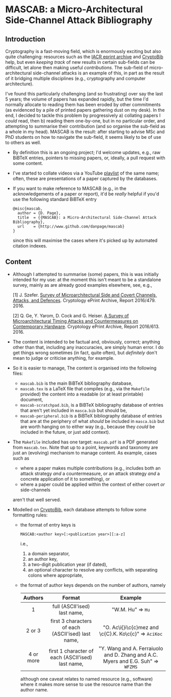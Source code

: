 # MASCAB: a Micro-Architectural Side-Channel Attack Bibliography

## Introduction

Cryptography is a fast-moving field, which is enormously exciting but also
quite challenging: resources such as the
[IACR eprint archive](http://eprint.iacr.org/)
and
[CryptoBib](http://cryptobib.di.ens.fr)
help, but even *keeping track* of new results in certain sub-fields can be 
difficult, let alone then making useful *contributions*.  The sub-field of 
micro-architectural side-channel attacks is an example of this, in part as
the result of it bridging multiple disciplines (e.g., cryptography and 
computer architecture).  

I've found this particularly challenging (and so frustrating) over say the 
last 5 years; the volume of papers has expanded rapidly, but the time I'd
normally allocate to reading them has been eroded by other commitments (as
evidenced by a pile of printed papers gathering dust on my desk).  In the
end, I decided to tackle this problem by progressively
a) collating papers I *could* read,
   then
b) reading them one-by-one, but in no particular order, and attempting to
   summarise their contribution (and so organise the sub-field as a whole
   in my head).
MASCAB is the result: after starting to advise MSc and PhD students on how
to navigate the sub-field, it seems likely to be of use to others as well.

- By definition this is an ongoing project; I'd welcome updates, e.g., raw 
  BiBTeX entries, pointers to missing papers, or, ideally, a pull request
  with some content.

- I've started to collate videos via a YouTube
  [playlist](http://www.youtube.com/playlist?list=PLcjiHk8Sl-KK1qY4JOzTDu095TscjcEVa)
  of the same name; often, these are presentations of a paper captured
  by the databases.

- If you want to make reference to 
  MASCAB
  (e.g., in the acknowledgements of a paper or report), it'd be *really*
  helpful if you'd use the following standard BiBTeX entry

  ```
  @misc{mascab,
    author = {D. Page},
    title  = {{MASCAB}: a Micro-Architectural Side-Channel Attack Bibliography},
    url    = {http://www.github.com/danpage/mascab}
  }
  ```

  since this will maximise the cases where it's picked up by automated
  citation indexes.

## Content

- Although I attempted to summarise (some) papers, this is was initially
  intended for my use: at the moment this isn't meant to be a standalone 
  survey, mainly as are already good examples elsewhere, see, e.g., 

  [1] J. Szefer.
      [Survey of Microarchitectural Side and Covert Channels, Attacks, and Defences](http://eprint.iacr.org/2016/479).
      Cryptology ePrint Archive, Report 2016/479. 2016.

  [2] Q. Ge, Y. Yarom, D. Cock and G. Heiser.
      [A Survey of Microarchitectural Timing Attacks and Countermeasures on Contemporary Hardware](http://eprint.iacr.org/2016/613).
      Cryptology ePrint Archive, Report 2016/613. 2016.

- The content is intended to be factual and, obviously, correct; anything 
  other than that, including any inaccuracies, are simply human error.  I
  do get things wrong sometimes (in fact, quite often), but *definitely* 
  don't mean to judge or criticise anything, for example.

- So it is easier to manage, The content is organised into the following
  files:

  - `mascab.bib`
    is the main BiBTeX bibliography database,
  - `mascab.tex`
    is a LaTeX file that compiles (e.g., via the `Makefile` provided)
    the content into a readable (or at least printable) document,
  - `mascab-scratchpad.bib`,
    is a        BiBTeX bibliography database of entries that aren't yet
    included in `masca.bib` but should be,
  - `mascab-peripheral.bib`
    is a        BiBTeX bibliography database of entries that are at the
    periphery of what *should* be included in `masca.bib` but are worth
    hanging on to either way (e.g., because they *could* be included in
    the future, or just add context).

- The `Makefile` included has one target:
    `mascab.pdf`
    is a PDF generated from `mascab.tex`.
  Note that up to a point, keywords and taxonomy are just an (evolving)
  mechanism to manage content.  As example, cases such as

  - where a paper makes multiple contributions (e.g., includes both an
    attack strategy *and* a countermeasure, or an attack strategy *and* 
    a concrete application of it to something),
    or
  - where a paper could be applied within the context of either covert 
    *or* side-channels

  aren't that well served.

- Modelled on 
  [CryptoBib](http://cryptobib.di.ens.fr),
  each database attempts to follow some formatting rules:

  - the format of entry keys is

    `MASCAB:<author key>[:<publication year>][:a-z]`

    i.e., 
    1) a  domain separator,
    2) an author key,
    3) a  two-digit publication year (if dated), 
    4) an optional character to resolve any conflicts,
    with separating colons where appropriate,

  - the format of author keys depends on the number of authors, namely

    Authors     | Format                                             | Example                                                                          |
    :---------: | :------------------------------------------------: | :------------------------------------------------------------------------------: |
    1           | full                       (ASCII'ised) last name, | "W.M. Hu"                                                            => `Hu`     |
    2 or 3      | first 3 characters of each (ASCII'ised) last name, | "O. Ac\i{}i\c{c}mez and \c{C}.K. Ko\c{c}"                            => `AciKoc` |
    4 or more   | first 1 character  of each (ASCII'ised) last name, | "Y. Wang and A. Ferraiuolo and D. Zhang and A.C. Myers and E.G. Suh" => `WFZMS`  |

    although one caveat relates to named resource (e.g., software) where
    it makes more sense to use the resource name than the author name.
